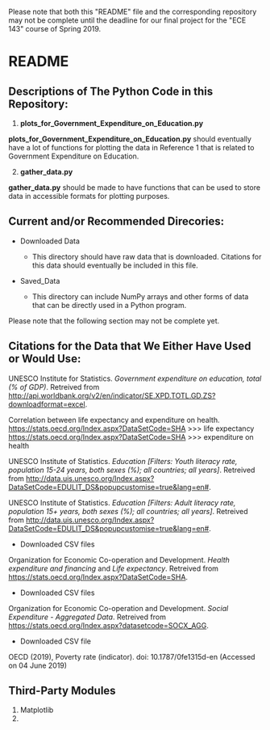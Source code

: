 Please note that both this "README" file and the corresponding repository may not be complete until the deadline for our final project for the "ECE 143" course of Spring 2019.

# README

## Descriptions of The Python Code in this Repository:

1. **plots_for_Government_Expenditure_on_Education.py**

**plots_for_Government_Expenditure_on_Education.py** should eventually have a lot of functions for plotting the data in Reference 1 that is related to Government Expenditure on Education.

2. **gather_data.py**

**gather_data.py** should be made to have functions that can be used to store data in accessible formats for plotting purposes.

## Current and/or Recommended Direcories:

* Downloaded Data

    * This directory should have raw data that is downloaded. Citations for this data should eventually be included in this file.

* Saved_Data
    * This directory can include NumPy arrays and other forms of data that can be directly used in a Python program.

Please note that the following section may not be complete yet.
## Citations for the Data that We Either Have Used or Would Use:



UNESCO Institute for Statistics. *Government expenditure on education, total (% of GDP)*. Retreived from http://api.worldbank.org/v2/en/indicator/SE.XPD.TOTL.GD.ZS?downloadformat=excel.

Correlation between life expectancy and expenditure on health.
https://stats.oecd.org/Index.aspx?DataSetCode=SHA   >>> life expectancy
https://stats.oecd.org/Index.aspx?DataSetCode=SHA  >>> expenditure on health


UNESCO Institute of Statistics. *Education [Filters: Youth literacy rate, population 15-24 years, both sexes (%); all countries; all years]*. Retreived from http://data.uis.unesco.org/Index.aspx?DataSetCode=EDULIT_DS&popupcustomise=true&lang=en#.


UNESCO Institute of Statistics. *Education [Filters: Adult literacy rate, population 15+ years, both sexes (%); all countries; all years]*. Retreived from http://data.uis.unesco.org/Index.aspx?DataSetCode=EDULIT_DS&popupcustomise=true&lang=en#.

* Downloaded CSV files

Organization for Economic Co-operation and Development. *Health expenditure and financing* and *Life expectancy*. Retreived from https://stats.oecd.org/Index.aspx?DataSetCode=SHA.

* Downloaded CSV files


Organization for Economic Co-operation and Development. *Social Expenditure - Aggregated Data*. Retreived from https://stats.oecd.org/Index.aspx?datasetcode=SOCX_AGG.
* Downloaded CSV file

OECD (2019), Poverty rate (indicator). doi: 10.1787/0fe1315d-en (Accessed on 04 June 2019)

## Third-Party Modules

1. Matplotlib
1. 
